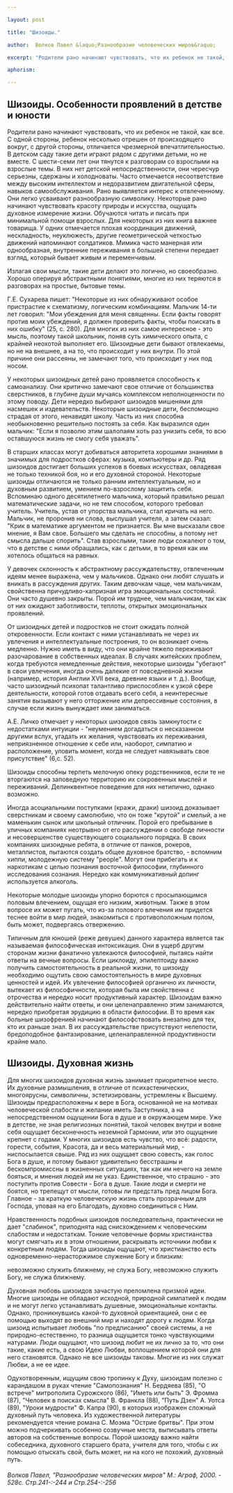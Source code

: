 ```yaml
---

layout: post

title: "Шизоиды."

author:  Волков Павел &laquo;Разнообразие человеческих миров&raquo;

excerpt: "Родители рано начинают чувствовать, что их ребенок не такой, как все. С одной стороны, ребенок несколько отрешен от происходящего вокруг, с другой стороны, отличается чрезмерной впечатлительностью. В детском саду такие дети играют рядом с другими детьми, но не вместе. "

aphorism:

---
```


## Шизоиды. Особенности проявлений в детстве и юности

Родители рано начинают чувствовать, что их ребенок не такой, как все. С одной стороны, ребенок несколько отрешен от происходящего вокруг, с другой стороны, отличается чрезмерной впечатлительностью. В детском саду такие дети играют рядом с другими детьми, но не вместе. С шести-семи лет они тянутся к разговорам со взрослыми на взрослые темы. В них нет детской непосредственности, они чересчур серьезны, сдержаны и холодноваты. Часто отмечается несоответствие между высоким интеллектом и недоразвитием двигательной сферы, навыков самообслуживания. Рано выявляется интерес к отвлеченному. Они легко усваивают разнообразную символику. Некоторые рано начинают чувствовать красоту природы и искусства, ощущать духовное измерение жизни. Обучаются читать и писать при минимальной помощи взрослых. Для некоторых из них книга важнее товарища. У одних отмечается плохая координация движений, нескладность, неуклюжесть, другие геометрической четкостью движений напоминают солдатиков. Мимика часто манерная или однообразная, внутренние переживания в большей степени передает взгляд, который бывает живым и переменчивым.

Излагая свои мысли, такие дети делают это логично, но своеобразно. Хорошо оперируя абстрактными понятиями, многие из них теряются в разговорах на простые, бытовые темы.

Г.Е. Сухарева пишет: "Некоторые из них обнаруживают особое пристрастие к схематизму, логическим комбинациям. Мальчик 14-ти лет говорил: "Мои убеждения для меня священны. Если факты говорят против моих убеждений, я должен проверить факты, чтобы поискать в них ошибку" (25, с. 280). Для многих из них самое интересное - это мысль, поэтому такой школьник, поняв суть химического опыта, с крайней неохотой выполняет его. Шизоидные дети бывают отвлекаемы, но не на внешнее, а на то, что происходит у них внутри. По этой причине они рассеяны, не замечают того, что происходит у них под носом.

У некоторых шизоидных детей рано проявляется способность к самоанализу. Они критично замечают свое отличие от большинства сверстников, в глубине души мучаясь комплексом неполноценности по этому поводу. Дети нередко выбирают шизоидов мишенями для насмешек и издевательств. Некоторые шизоидные дети, беспомощно страдая от этого, ненавидят школу. Часть из них способна необыкновенно решительно постоять за себя. Как выразился один мальчик: "Если я позволю этим шалопаям хоть раз унизить себя, то всю оставшуюся жизнь не смогу себя уважать".

В старших классах могут добиваться авторитета хорошими знаниями в значимых для подростков сферах: музыка, компьютеры и др. Ряд шизоидов достигает больших успехов в боевых искусствах, овладевая не только техникой боя, но и его духовной стороной. Некоторые шизоиды отличаются не только ранним интеллектуальным, но и духовным развитием, умением по-взрослому защитить себя. Вспоминаю одного десятилетнего мальчика, который правильно решал математические задачи, но не тем способом, которого требовал учитель. Учитель, устав от упорства мальчика, стал кричать на него. Мальчик, не проронив ни слова, выслушал учителя, а затем сказал: "Крик в математике аргументом не признается. Вы мне высказали свое мнение, я Вам свое. Большего мы сделать не способны, а потому нет смысла дальше спорить". Став взрослыми, такие люди сожалеют о том, что в детстве с ними обращались, как с детьми, в то время как им хотелось общаться на равных.

У девочек склонность к абстрактному рассуждательству, отвлеченным идеям менее выражена, чем у мальчиков. Однако они любят слушать и вникать в рассуждения других. Таким девочкам чаще, чем мальчикам, свойственна причудливо-капризная игра эмоциональных состояний. Они часто душевно закрыты. Порой им труднее, чем мальчикам, так как от них ожидают заботливости, теплоты, открытых эмоциональных проявлений.

От шизоидных детей и подростков не стоит ожидать полной откровенности. Если контакт с ними устанавливать не через их увлечения и интеллектуальные построения, то он возникает очень медленно. Нужно иметь в виду, что они крайне тяжело переживают разочарование в собственных идеалах. В случаях житейских проблем, когда требуются немедленные действия, некоторые шизоиды "убегают" в свои увлечения, иногда очень далекие от повседневной жизни (например, история Англии XVII века, древние языки и т. д.). Вообще, часто шизоидный психопат талантливо приспособлен к узкой сфере деятельности, которой готов отдавать всего себя, а неинтересные занятия вызывают у него отторжение или депрессивные состояния, в случае если жизнь вынуждает ими заниматься.

А.Е. Личко отмечает у некоторых шизоидов связь замкнутости с недостатками интуиции - "неумением догадаться о несказанном другими вслух, угадать их желания, чувствовать их переживания, неприязненное отношение к себе или, наоборот, симпатию и расположение, уловить момент, когда не следует навязывать свое присутствие" (6,с. 52).

Шизоиды способны терпеть мелочную опеку родственников, если те не вторгаются на заповедную территорию их сокровенных мыслей и переживаний. Делинквентное поведение для них нетипично, однако возможно.

Иногда асоциальными поступками (кражи, драки) шизоид доказывает сверстникам и своему самолюбию, что он тоже "крутой" и смелый, а не маменькин сынок или школьный отличник. Порой его пребывание в уличных компаниях неотрывно от его рассуждении о свободе личности и несовершенстве существующего социального порядка. В своих компаниях шизоидные ребята, в отличие от панков, рокеров, металлистов, пытаются создать общее духовное братство, - вспомним хиппи, молодежную систему "people". Могут они прибегать и к наркотикам с целью познания восточной философии, глубинного исследования сознания. Нередко как коммуникативный допинг используется алкоголь.

Некоторые молодые шизоиды упорно борются с просыпающимся половым влечением, ощущая его низким, животным. Также в этом вопросе их может пугать, что из-за полового влечения им придется теснее войти в мир людей, знакомиться с противоположным полом, быть может, подвергаясь отвержению.

Типичным для юношей (реже девушек) данного характера является так называемая философическая интоксикация. Они в ущерб другим сторонам жизни фанатично увлекаются философией, пытаясь найти ответы на вечные вопросы. Если циклоиду, эпилептоиду важно получить самостоятельность в реальной жизни, то шизоиду необходимо ощутить свою самостоятельность в мире духовных ценностей и идей. Их увлечение философией органично их личности, вытекает из философичности, которая была им свойственна с отрочества и нередко носит продуктивный характер. Шизоидам важно действительно найти ответы, и они целенаправленно этим занимаются, нередко приобретая эрудицию в области философии. В то время как больные шизофренией начинают философствовать внезапно для тех, кто их раньше знал. В их рассуждательстве присутствуют нелепости, бредоподобное фантазирование, целенаправленной продуктивности крайне мало.

## Шизоиды. Духовная жизнь

Для многих шизоидов духовная жизнь занимает приоритетное место. Их духовные размышления, в отличие от психастенических, многоярусны, символичны, эстетизированы, устремлены к Высшему. Шизоиды предрасположены к вере в Бога, основанной не на мотивах человеческой слабости и желании иметь Заступника, а на непосредственном ощущении Бога в душе и в окружающем мире. Уже в детстве, не зная религиозных понятий, такой человек внутри и вовне себя ощущает бесконечность неземной Гармонии, или это ощущение крепнет с годами. У многих шизоидов есть чувство, что всё: радости, горести, события, Красота, да и весь материальный мир, - ниспосылается свыше. Ряд из них ощущает свою совесть, как голос Бога в душе, и потому бывают удивительно бесстрашны и бескомпромиссны в жизненных ситуациях, так как им нечего на земле бояться, и мнения людей им не указ. Единственное, что страшно - это поступить против Совести - Бога в душе. Такие люди и смерти не боятся, но трепещут от мысли, готовы ли предстать пред лицом Бога. Главное - за краткую человеческую жизнь стать прозрачным для Господа, уповая на его Благодать, духовно соединиться с Ним.

Нравственность подобных шизоидов последовательна, практически не дает "слабинок", приподнята над снисхождением к человеческим слабостям и недостаткам. Тонкие человечные формы христианства могут смягчать их в этом отношении, раскрывать источники любви к конкретным людям. Тогда шизоиды ощущают, что христианство есть одновременно-нерасторжимое служение Богу и близким:

невозможно служить ближнему, не служа Богу, невозможно служить Богу, не служа ближнему.

Духовная любовь шизоидов зачастую преломлена призмой идеи. Многие шизоиды не обладают исходной, природной симпатией к людям и не могут легко устанавливать душевные, эмоциональные контакты. Однако, проникнувшись какой-то духовной ориентацией, они с ее помощью выходят во внешний мир и находят дорогу к людям. Когда шизоид испытывает любовь "по предписанию" своей системы, а не природно-естественно, то разница ощущается тонко чувствующими натурами. Люди ощущают, что шизоид любит не их лично за то, что они такие, какие есть, а свою Идею Любви, воплощением которой они для него становятся. Однако не все шизоиды таковы. Многие из них служат Любви, а не ее идее.

Одухотворенным, ищущим свою тропинку к Духу, шизоидам полезно с карандашом в руках чтение "Самопознания" Н. Бердяева (85), "О встрече" митрополита Сурожского (86), "Иметь или быть" Э. Фромма (87), "Человек в поисках смысла" В. Франкла (88), "Путь Дзен" А. Уотса (89), "Уроки мудрости" Ф. Капра (90), в которых изображен сложный духовный путь человека. Из художественной литературы рекомендуется чтение романа С. Моэма "Острие бритвы". При этом можно подчеркивать особенно созвучные места, выписывать ответы авторов на собственные вопросы. Порой шизоиду важно найти собеседника, духовного старшего брата, учителя для того, чтобы с их помощью отыскать свой, быть может, ни на кого не похожий, духовный путь.

###### Волков Павел, "Разнообразие человеческих миров" М.: Аграф, 2000. - 528с. Стр.241-:-244 и Стр.254-:-256 ######

